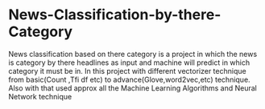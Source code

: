 # News-Classification-by-there-Category
News classification based on there category is a project in which the news is category by there headlines as input and machine will predict in which category it must be in. In this project with different vectorizer technique  from basic(Count ,Tfi df etc) to advance(Glove,word2vec,etc) technique. Also with that used approx  all the  Machine Learning Algorithms and Neural Network technique
